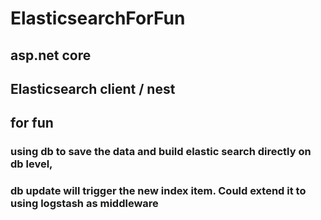 # ElasticsearchForFun

## asp.net core
## Elasticsearch client / nest
## for fun

### using db to save the data and build elastic search directly on db level, 
### db update will trigger the new index item. Could extend it to using logstash as middleware

